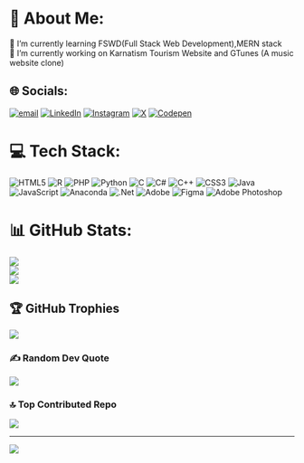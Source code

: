 # 💫 About Me:
🌱 I’m currently learning FSWD(Full Stack Web Development),MERN stack<br>🔭 I’m currently working on Karnatism Tourism Website and GTunes (A music website clone)


## 🌐 Socials:
[![email](https://img.shields.io/badge/Email-D14836?logo=gmail&logoColor=white)](mailto:chethangowda.1922@gmail.com) 
[![LinkedIn](https://img.shields.io/badge/LinkedIn-%230077B5.svg?logo=linkedin&logoColor=white)](https://www.linkedin.com/in/Chethan-S-V)
[![Instagram](https://img.shields.io/badge/Instagram-%23E4405F.svg?logo=Instagram&logoColor=white)](https://instagram.com/chethan_gowda_instaofficial)
[![X](https://img.shields.io/badge/X-black.svg?logo=X&logoColor=white)](https://x.com/Chetu_Gowda_28) [![Codepen](https://img.shields.io/badge/Codepen-000000?logo=codepen&logoColor=white)](https://codepen.io/Chethan-S-V) 

# 💻 Tech Stack:
![HTML5](https://img.shields.io/badge/html5-%23E34F26.svg?style=for-the-badge&logo=html5&logoColor=white)  ![R](https://img.shields.io/badge/r-%23276DC3.svg?style=for-the-badge&logo=r&logoColor=white) ![PHP](https://img.shields.io/badge/php-%23777BB4.svg?style=for-the-badge&logo=php&logoColor=white) ![Python](https://img.shields.io/badge/python-3670A0?style=for-the-badge&logo=python&logoColor=ffdd54) ![C](https://img.shields.io/badge/c-%2300599C.svg?style=for-the-badge&logo=c&logoColor=white) ![C#](https://img.shields.io/badge/c%23-%23239120.svg?style=for-the-badge&logo=csharp&logoColor=white) ![C++](https://img.shields.io/badge/c++-%2300599C.svg?style=for-the-badge&logo=c%2B%2B&logoColor=white) ![CSS3](https://img.shields.io/badge/css3-%231572B6.svg?style=for-the-badge&logo=css3&logoColor=white) ![Java](https://img.shields.io/badge/java-%23ED8B00.svg?style=for-the-badge&logo=openjdk&logoColor=white) ![JavaScript](https://img.shields.io/badge/javascript-%23323330.svg?style=for-the-badge&logo=javascript&logoColor=%23F7DF1E) ![Anaconda](https://img.shields.io/badge/Anaconda-%2344A833.svg?style=for-the-badge&logo=anaconda&logoColor=white) ![.Net](https://img.shields.io/badge/.NET-5C2D91?style=for-the-badge&logo=.net&logoColor=white) ![Adobe](https://img.shields.io/badge/adobe-%23FF0000.svg?style=for-the-badge&logo=adobe&logoColor=white) ![Figma](https://img.shields.io/badge/figma-%23F24E1E.svg?style=for-the-badge&logo=figma&logoColor=white) ![Adobe Photoshop](https://img.shields.io/badge/adobe%20photoshop-%2331A8FF.svg?style=for-the-badge&logo=adobe%20photoshop&logoColor=white) 
# 📊 GitHub Stats:
![](https://github-readme-stats.vercel.app/api?username=Chethan-S-V&theme=dark&hide_border=true&include_all_commits=true&count_private=true)<br/>
![](https://github-readme-streak-stats.herokuapp.com/?user=Chethan-S-V&theme=dark&hide_border=true)<br/>
![](https://github-readme-stats.vercel.app/api/top-langs/?username=Chethan-S-V&theme=dark&hide_border=true&include_all_commits=true&count_private=true&layout=compact)

## 🏆 GitHub Trophies
![](https://github-profile-trophy.vercel.app/?username=Chethan-S-V&theme=radical&no-frame=false&no-bg=false&margin-w=4)

### ✍️ Random Dev Quote
![](https://quotes-github-readme.vercel.app/api?type=vetical&theme=radical)

### 🔝 Top Contributed Repo
![](https://github-contributor-stats.vercel.app/api?username=Chethan-S-V&limit=5&theme=dark&combine_all_yearly_contributions=true)

---
[![](https://visitcount.itsvg.in/api?id=Chethan-S-V&icon=0&color=0)](https://visitcount.itsvg.in)


